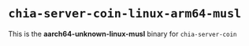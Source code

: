 # `chia-server-coin-linux-arm64-musl`

This is the **aarch64-unknown-linux-musl** binary for `chia-server-coin`
